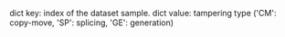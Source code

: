 dict key: index of the dataset sample.
dict value: tampering type ('CM': copy-move, 'SP': splicing, 'GE': generation)

